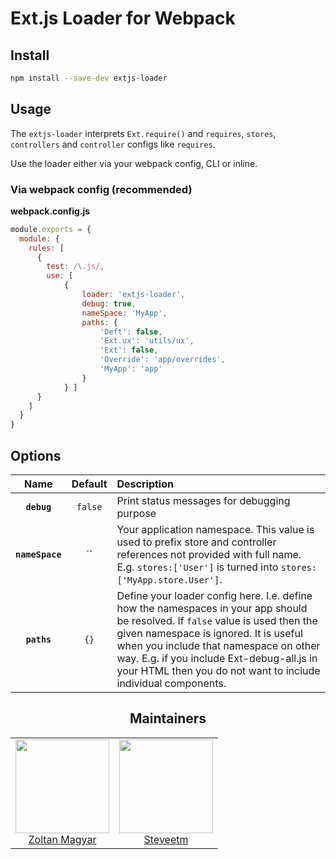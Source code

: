 # Ext.js Loader for Webpack


## Install
```bash
npm install --save-dev extjs-loader
```

## Usage

The `extjs-loader` interprets `Ext.require()` and `requires`, `stores`, `controllers` and `controller` configs like `requires`.

Use the loader either via your webpack config, CLI or inline.

### Via webpack config (recommended)

**webpack.config.js**
```js
module.exports = {
  module: {
    rules: [
      {
        test: /\.js/,
        use: [ 
            {
                loader: 'extjs-loader',
                debug: true,
                nameSpace: 'MyApp',
                paths: {
                    'Deft': false,
                    'Ext.ux': 'utils/ux',
                    'Ext': false,
                    'Override': 'app/overrides',
                    'MyApp': 'app'
                }
            } ]
      }
    ]
  }
}
```

## Options

|Name|Default|Description|
|:--:|:-----:|:----------|
|**`debug`**|`false`|Print status messages for debugging purpose|
|**`nameSpace`**|``|Your application namespace. This value is used to prefix store and controller references not provided with full name. E.g. `stores:['User']` is turned into `stores:['MyApp.store.User']`.|
|**`paths`** |`{}`| Define your loader config here. I.e. define how the namespaces in your app should be resolved. If `false` value is used then the given namespace is ignored. It is useful when you include that namespace on other way. E.g. if you include Ext-debug-all.js in your HTML then you do not want to include individual components.|



<h2 align="center">Maintainers</h2>

<table>
  <tbody>
    <tr>
      <td align="center">
        <img width="150" height="150"
        src="https://avatars1.githubusercontent.com/u/1021537?v=3&s=460">
        </br>
        <a href="https://github.com/zmagyar">Zoltan Magyar</a>
      </td>
      <td align="center">
        <img width="150" height="150"
        src="https://avatars1.githubusercontent.com/u/11589541?v=3&s=460">
        </br>
        <a href="https://github.com/steveetm">Steveetm</a>
      </td>
    </tr>
  <tbody>
</table>

